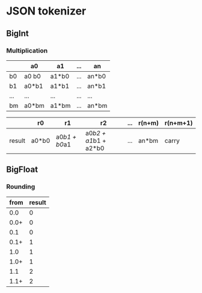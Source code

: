 # JSON tokenizer

## BigInt

### Multiplication

|   |a0   |a1   |...|an   |
|---|-----|-----|---|-----|
|b0 |a0 b0|a1*b0|...|an*b0|
|b1 |a0*b1|a1*b1|...|an*b1|
|...|...  |...  |...|...  |
|bm |a0*bm|a1*bm|...|an*bm|

|      |r0   |r1           |r2                   |...|r(n+m)|r(n+m+1)|
|------|-----|-------------|---------------------|---|------|--------|
|result|a0*b0|a0*b1 + b0*a1|a0*b2 + a1*b1 + a2*b0|...|an*bm |carry   |

## BigFloat

### Rounding

|from|result|
|----|------|
|0.0 |0     |
|0.0+|0     |
|0.1 |0     |
|0.1+|1     |
|1.0 |1     |
|1.0+|1     |
|1.1 |2     |
|1.1+|2     |